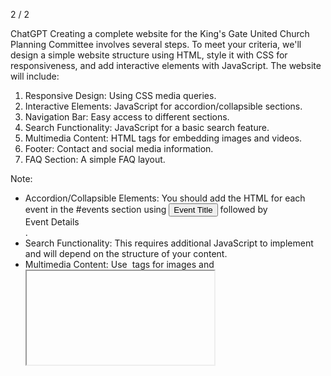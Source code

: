 2 / 2

ChatGPT
Creating a complete website for the King's Gate United Church Planning Committee involves several steps. To meet your criteria, we'll design a simple website structure using HTML, style it with CSS for responsiveness, and add interactive elements with JavaScript. The website will include:

1. Responsive Design: Using CSS media queries.
2. Interactive Elements: JavaScript for accordion/collapsible sections.
3. Navigation Bar: Easy access to different sections.
4. Search Functionality: JavaScript for a basic search feature.
5. Multimedia Content: HTML tags for embedding images and videos.
6. Footer: Contact and social media information.
7. FAQ Section: A simple FAQ layout.

Note:
- Accordion/Collapsible Elements: You should add the HTML for each event in the #events section using <button class="accordion">Event Title</button> followed by <div class="panel">Event Details</div>.
- Search Functionality: This requires additional JavaScript to implement and will depend on the structure of your content.
- Multimedia Content: Use <img> tags for images and <iframe> for embedding videos.
- Footer & FAQ: Add relevant content in the respective sections.
- This is a basic structure and needs to be expanded upon based on specific requirements, content, and styles. Remember to test the website on various devices to ensure responsiveness and usability.



memory jog:
/c/Users/glads/Downloads/2024-PLANNING-COMMITTEE-WEBSITE
